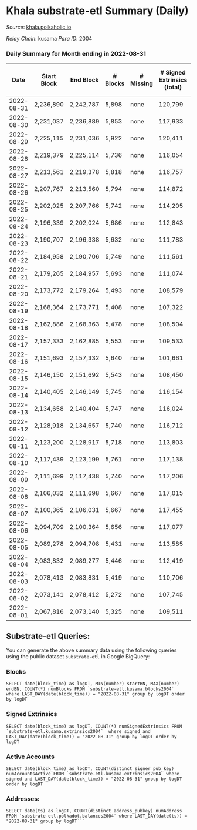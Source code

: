 # Khala substrate-etl Summary (Daily)

_Source_: [khala.polkaholic.io](https://khala.polkaholic.io)

*Relay Chain*: kusama
*Para ID*: 2004



### Daily Summary for Month ending in 2022-08-31


| Date | Start Block | End Block | # Blocks | # Missing | # Signed Extrinsics (total) | # Active Accounts | # Addresses with Balances | # Events | # Transfers | # XCM Transfers In | # XCM Transfers Out |
| ---- | ----------- | --------- | -------- | --------- | --------------------------- | ----------------- | ------------------------- | -------- | ----------- | ------------------ | ------------------- |
| 2022-08-31 | 2,236,890 | 2,242,787 | 5,898 | none  | 120,799 | 1,752 | 17,257 | 1,605,478 | 2,416 ($367,449.57) | 3 ($488.64) | 6 ($667.52) |
| 2022-08-30 | 2,231,037 | 2,236,889 | 5,853 | none  | 117,933 | 1,712 | 17,245 | 1,567,616 | 2,611 ($243,861.64) | 6 ($408.07) | 6 ($323.58) |
| 2022-08-29 | 2,225,115 | 2,231,036 | 5,922 | none  | 120,411 | 1,698 | 17,230 | 1,601,877 | 2,612 ($111,603.45) | 3 ($631.81) | 5 ($231.02) |
| 2022-08-28 | 2,219,379 | 2,225,114 | 5,736 | none  | 116,054 | 1,626 | 17,206 | 1,544,831 | 2,073 ($77,968.69) | 2 ($210.81) | 5 ($485.86) |
| 2022-08-27 | 2,213,561 | 2,219,378 | 5,818 | none  | 116,757 | 1,616 | 17,199 | 1,545,012 | 1,907 ($55,314.10) | 7 ($1,794.30) | 8 ($1,035.13) |
| 2022-08-26 | 2,207,767 | 2,213,560 | 5,794 | none  | 114,872 | 1,659 | 17,190 | 1,522,917 | 2,206 ($176,965.42) | 1 ($135.89) | 5 ($2,550.54) |
| 2022-08-25 | 2,202,025 | 2,207,766 | 5,742 | none  | 114,205 | 1,704 | 17,182 | 1,520,507 | 2,376 ($283,061.50) | 3 ($587.09) | 2 ($26.42) |
| 2022-08-24 | 2,196,339 | 2,202,024 | 5,686 | none  | 112,843 | 1,704 | 17,176 | 1,498,026 | 2,185 ($205,677.01) | 1 ($0.42) | 3 ($31.66) |
| 2022-08-23 | 2,190,707 | 2,196,338 | 5,632 | none  | 111,783 | 1,678 | 17,170 | 1,479,635 | 2,305 ($129,956.92) | 9 ($661.70) | 8 ($201.68) |
| 2022-08-22 | 2,184,958 | 2,190,706 | 5,749 | none  | 111,561 | 1,689 | 17,161 | 1,481,608 | 2,316 ($81,084.63) | 5 ($794.33) | 11 ($288.74) |
| 2022-08-21 | 2,179,265 | 2,184,957 | 5,693 | none  | 111,074 | 1,613 | 17,148 | 1,471,252 | 1,872 ($106,629.28) | 3 ($53.87) | 1 ($27.82) |
| 2022-08-20 | 2,173,772 | 2,179,264 | 5,493 | none  | 108,579 | 1,622 | 17,137 | 1,437,710 | 1,972 ($317,087.64) | 4 ($1.13) | 6 ($223.34) |
| 2022-08-19 | 2,168,364 | 2,173,771 | 5,408 | none  | 107,322 | 1,612 | 17,131 | 1,417,158 | 2,051 ($188,543.10) | 7 ($374.91) | 6 ($468.77) |
| 2022-08-18 | 2,162,886 | 2,168,363 | 5,478 | none  | 108,504 | 1,591 | 17,111 | 1,432,011 | 2,057 ($191,248.35) | 7 ($1,008.41) | 13 ($1,352.12) |
| 2022-08-17 | 2,157,333 | 2,162,885 | 5,553 | none  | 109,533 | 1,642 | 17,102 | 1,448,923 | 2,037 ($138,460.86) | 7 ($163.84) | 5 ($210.47) |
| 2022-08-16 | 2,151,693 | 2,157,332 | 5,640 | none  | 101,661 | 1,707 | 17,090 | 1,338,439 | 2,219 ($176,143.16) | 7 ($1,648.68) | 12 ($1,650.28) |
| 2022-08-15 | 2,146,150 | 2,151,692 | 5,543 | none  | 108,450 | 1,755 | 17,078 | 1,345,585 | 2,678 ($788,469.18) | 2 ($2.82) | 3 ($31.66) |
| 2022-08-14 | 2,140,405 | 2,146,149 | 5,745 | none  | 116,154 | 1,721 | 17,065 | 1,315,410 | 2,319 ($156,047.46) | 3 ($334.63) | 5 ($933.15) |
| 2022-08-13 | 2,134,658 | 2,140,404 | 5,747 | none  | 116,024 | 1,663 | 17,052 | 1,314,167 | 2,010 ($177,069.59) | 3 ($1,474.73) | 5 ($56.31) |
| 2022-08-12 | 2,128,918 | 2,134,657 | 5,740 | none  | 116,712 | 1,707 | 17,045 | 1,312,885 | 2,355 ($324,223.94) | 4 ($1,008.63) | 6 ($314.20) |
| 2022-08-11 | 2,123,200 | 2,128,917 | 5,718 | none  | 113,803 | 1,783 | 17,029 | 1,279,772 | 2,199 ($6,133,455.39) | 12 ($253.33) | 4 ($80.94) |
| 2022-08-10 | 2,117,439 | 2,123,199 | 5,761 | none  | 117,138 | 1,798 | 17,011 | 1,325,906 | 2,318 ($126,089.33) | 4 ($87.71) | 6 ($96.42) |
| 2022-08-09 | 2,111,699 | 2,117,438 | 5,740 | none  | 117,206 | 1,763 | 16,999 | 1,320,896 | 2,373 ($170,275.75) | 8 ($381.52) | 7 ($322.22) |
| 2022-08-08 | 2,106,032 | 2,111,698 | 5,667 | none  | 117,015 | 1,839 | 16,984 | 1,314,424 | 2,679 ($368,780.81) | 6 ($1,032.34) | 8 ($4,246.05) |
| 2022-08-07 | 2,100,365 | 2,106,031 | 5,667 | none  | 117,455 | 1,699 | 16,961 | 1,319,919 | 2,342 ($129,429.76) | 6 ($328.94) | 6 ($91.66) |
| 2022-08-06 | 2,094,709 | 2,100,364 | 5,656 | none  | 117,077 | 1,610 | 16,948 | 1,313,883 | 1,738 ($215,059.38) | 1 ($207.49) | 3 ($67.85) |
| 2022-08-05 | 2,089,278 | 2,094,708 | 5,431 | none  | 113,585 | 1,867 | 16,942 | 1,273,603 | 2,261 ($424,523.29) | 2 ($13.14) | 7 ($398.72) |
| 2022-08-04 | 2,083,832 | 2,089,277 | 5,446 | none  | 112,419 | 1,746 | 16,968 | 1,264,131 | 2,374 ($118,791.63) | 9 ($7,934.10) | 3 ($45.35) |
| 2022-08-03 | 2,078,413 | 2,083,831 | 5,419 | none  | 110,706 | 1,819 | 16,952 | 1,227,427 | 2,388 ($395,984.66) | 1  | 8 ($85.35) |
| 2022-08-02 | 2,073,141 | 2,078,412 | 5,272 | none  | 107,745 | 1,963 | 16,962 | 1,203,867 | 2,608 ($184,418.04) | 6 ($168.97) | 3 ($52.21) |
| 2022-08-01 | 2,067,816 | 2,073,140 | 5,325 | none  | 109,511 | 2,029 | 17,180 | 1,231,300 | 2,498 ($207,817.88) | 7 ($516.60) | 6 ($134.35) |

## Substrate-etl Queries:
You can generate the above summary data using the following queries using the public dataset `substrate-etl` in Google BigQuery:


### Blocks
```
SELECT date(block_time) as logDT, MIN(number) startBN, MAX(number) endBN, COUNT(*) numBlocks FROM `substrate-etl.kusama.blocks2004`  where LAST_DAY(date(block_time)) = "2022-08-31" group by logDT order by logDT
```


### Signed Extrinsics
```
SELECT date(block_time) as logDT, COUNT(*) numSignedExtrinsics FROM `substrate-etl.kusama.extrinsics2004`  where signed and LAST_DAY(date(block_time)) = "2022-08-31" group by logDT order by logDT
```


### Active Accounts
```
SELECT date(block_time) as logDT, COUNT(distinct signer_pub_key) numAccountsActive FROM `substrate-etl.kusama.extrinsics2004` where signed and LAST_DAY(date(block_time)) = "2022-08-31" group by logDT order by logDT
```


### Addresses:
```
SELECT date(ts) as logDT, COUNT(distinct address_pubkey) numAddress FROM `substrate-etl.polkadot.balances2004` where LAST_DAY(date(ts)) = "2022-08-31" group by logDT```

